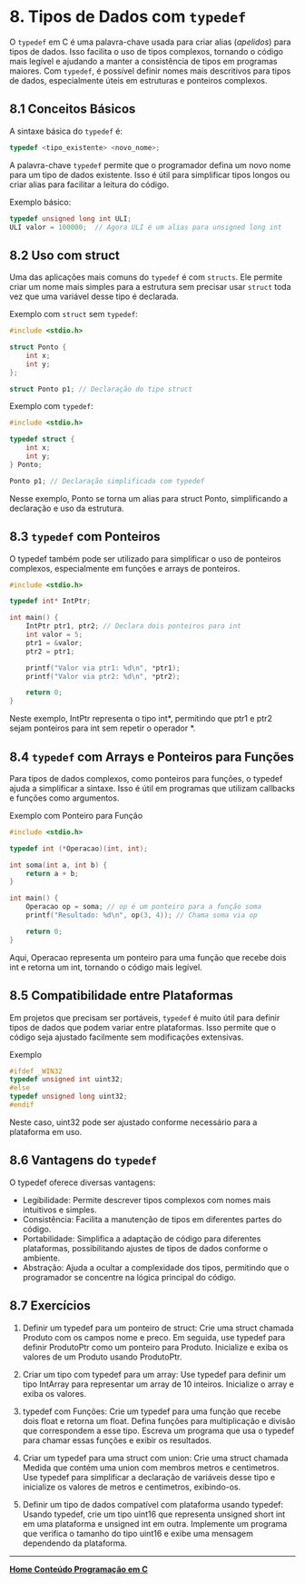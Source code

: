 # 8. Tipos de Dados com `typedef`

O `typedef` em C é uma palavra-chave usada para criar alias (*apelidos*) para tipos de dados. Isso facilita o uso de tipos complexos, tornando o código mais legível e ajudando a manter a consistência de tipos em programas maiores. Com `typedef`, é possível definir nomes mais descritivos para tipos de dados, especialmente úteis em estruturas e ponteiros complexos.

## 8.1 Conceitos Básicos

A sintaxe básica do `typedef` é:

```c
typedef <tipo_existente> <novo_nome>;
```

A palavra-chave `typedef` permite que o programador defina um novo nome para um tipo de dados existente. Isso é útil para simplificar tipos longos ou criar alias para facilitar a leitura do código.

Exemplo básico:

```c
typedef unsigned long int ULI;
ULI valor = 100000;  // Agora ULI é um alias para unsigned long int
```

## 8.2 Uso com struct

Uma das aplicações mais comuns do `typedef` é com `structs`. Ele permite criar um nome mais simples para a estrutura sem precisar usar `struct` toda vez que uma variável desse tipo é declarada.

Exemplo com `struct` sem `typedef`:

```c
#include <stdio.h>

struct Ponto {
    int x;
    int y;
};

struct Ponto p1; // Declaração do tipo struct
```

Exemplo com `typedef`:

```c
#include <stdio.h>

typedef struct {
    int x;
    int y;
} Ponto;

Ponto p1; // Declaração simplificada com typedef
```

Nesse exemplo, Ponto se torna um alias para struct Ponto, simplificando a declaração e uso da estrutura.

## 8.3 `typedef` com Ponteiros

O typedef também pode ser utilizado para simplificar o uso de ponteiros complexos, especialmente em funções e arrays de ponteiros.

```c
#include <stdio.h>

typedef int* IntPtr;

int main() {
    IntPtr ptr1, ptr2; // Declara dois ponteiros para int
    int valor = 5;
    ptr1 = &valor;
    ptr2 = ptr1;

    printf("Valor via ptr1: %d\n", *ptr1);
    printf("Valor via ptr2: %d\n", *ptr2);

    return 0;
}
```

Neste exemplo, IntPtr representa o tipo int*, permitindo que ptr1 e ptr2 sejam ponteiros para int sem repetir o operador *.

## 8.4 `typedef` com Arrays e Ponteiros para Funções

Para tipos de dados complexos, como ponteiros para funções, o typedef ajuda a simplificar a sintaxe. Isso é útil em programas que utilizam callbacks e funções como argumentos.

Exemplo com Ponteiro para Função

```c
#include <stdio.h>

typedef int (*Operacao)(int, int);

int soma(int a, int b) {
    return a + b;
}

int main() {
    Operacao op = soma; // op é um ponteiro para a função soma
    printf("Resultado: %d\n", op(3, 4)); // Chama soma via op

    return 0;
}
```

Aqui, Operacao representa um ponteiro para uma função que recebe dois int e retorna um int, tornando o código mais legível.

## 8.5 Compatibilidade entre Plataformas

Em projetos que precisam ser portáveis, `typedef` é muito útil para definir tipos de dados que podem variar entre plataformas. Isso permite que o código seja ajustado facilmente sem modificações extensivas.

Exemplo

```c
#ifdef _WIN32
typedef unsigned int uint32;
#else
typedef unsigned long uint32;
#endif
```

Neste caso, uint32 pode ser ajustado conforme necessário para a plataforma em uso.

## 8.6 Vantagens do `typedef`

O typedef oferece diversas vantagens:

- Legibilidade: Permite descrever tipos complexos com nomes mais intuitivos e simples.
- Consistência: Facilita a manutenção de tipos em diferentes partes do código.
- Portabilidade: Simplifica a adaptação de código para diferentes plataformas, possibilitando ajustes de tipos de dados conforme o ambiente.
- Abstração: Ajuda a ocultar a complexidade dos tipos, permitindo que o programador se concentre na lógica principal do código.

## 8.7 Exercícios

1. Definir um typedef para um ponteiro de struct: Crie uma struct chamada Produto com os campos nome e preco. Em seguida, use typedef para definir ProdutoPtr como um ponteiro para Produto. Inicialize e exiba os valores de um Produto usando ProdutoPtr.

2.  Criar um tipo com typedef para um array: Use typedef para definir um tipo IntArray para representar um array de 10 inteiros. Inicialize o array e exiba os valores.

3. typedef com Funções: Crie um typedef para uma função que recebe dois float e retorna um float. Defina funções para multiplicação e divisão que correspondem a esse tipo. Escreva um programa que usa o typedef para chamar essas funções e exibir os resultados.

4. Criar um typedef para uma struct com union: Crie uma struct chamada Medida que contém uma union com membros metros e centimetros. Use typedef para simplificar a declaração de variáveis desse tipo e inicialize os valores de metros e centimetros, exibindo-os.

5. Definir um tipo de dados compatível com plataforma usando typedef: Usando typedef, crie um tipo uint16 que representa unsigned short int em uma plataforma e unsigned int em outra. Implemente um programa que verifica o tamanho do tipo uint16 e exibe uma mensagem dependendo da plataforma.

___
**[Home Conteúdo Programação em C](https://github.com/claytonjasilva/claytonjasilva.github.io/blob/main/progC_aulas.md)**   
